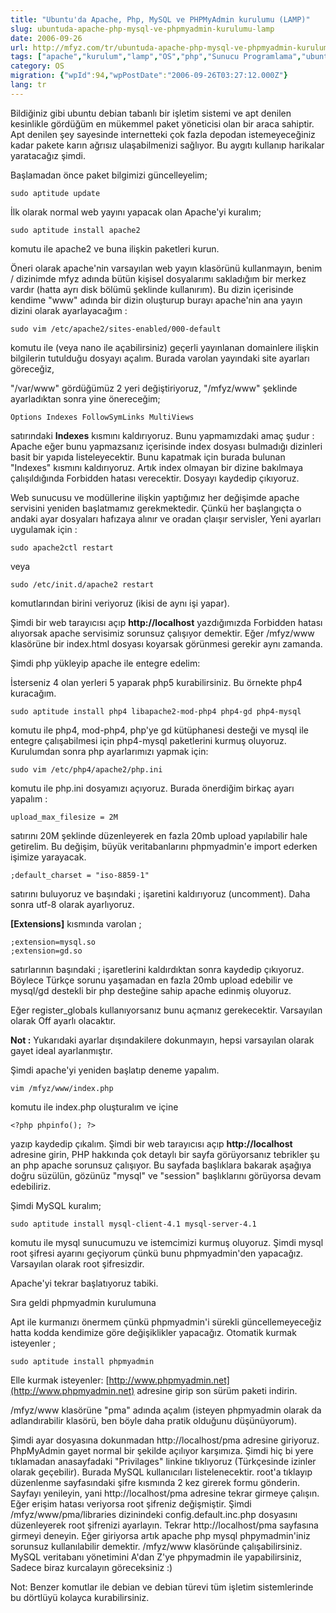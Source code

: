 ```yaml
---
title: "Ubuntu'da Apache, Php, MySQL ve PHPMyAdmin kurulumu (LAMP)"
slug: ubuntuda-apache-php-mysql-ve-phpmyadmin-kurulumu-lamp
date: 2006-09-26
url: http://mfyz.com/tr/ubuntuda-apache-php-mysql-ve-phpmyadmin-kurulumu-lamp/
tags: ["apache","kurulum","lamp","OS","php","Sunucu Programlama","ubunt"]
category: OS
migration: {"wpId":94,"wpPostDate":"2006-09-26T03:27:12.000Z"}
lang: tr
---
```


Bildiğiniz gibi ubuntu debian tabanlı bir işletim sistemi ve apt denilen kesinlikle gördüğüm en mükemmel paket yöneticisi olan bir araca sahiptir. Apt denilen şey sayesinde internetteki çok fazla depodan istemeyeceğiniz kadar pakete karın ağrısız ulaşabilmenizi sağlıyor. Bu aygıtı kullanıp harikalar yaratacağız şimdi.

Başlamadan önce paket bilgimizi güncelleyelim;
```
sudo aptitude update

```
İlk olarak normal web yayını yapacak olan Apache'yi kuralım;
```
sudo aptitude install apache2

```
komutu ile apache2 ve buna ilişkin paketleri kurun.

Öneri olarak apache'nin varsayılan web yayın klasörünü kullanmayın, benim / dizinimde mfyz adında bütün kişisel dosyalarımı sakladığım bir merkez vardır (hatta ayrı disk bölümü şeklinde kullanırım). Bu dizin içerisinde kendime "www" adında bir dizin oluşturup burayı apache'nin ana yayın dizini olarak ayarlayacağım :
```
sudo vim /etc/apache2/sites-enabled/000-default

```
komutu ile (veya nano ile açabilirsiniz) geçerli yayınlanan domainlere ilişkin bilgilerin tutulduğu dosyayı açalım. Burada varolan yayındaki site ayarları göreceğiz,

"/var/www" gördüğümüz 2 yeri değiştiriyoruz, "/mfyz/www" şeklinde ayarladıktan sonra yine önereceğim;
```
Options Indexes FollowSymLinks MultiViews

```
satırındaki **Indexes** kısmını kaldırıyoruz. Bunu yapmamızdaki amaç şudur : Apache eğer bunu yapmazsanız içerisinde index dosyası bulmadığı dizinleri basit bir yapıda listeleyecektir. Bunu kapatmak için burada bulunan "Indexes" kısmını kaldırıyoruz. Artık index olmayan bir dizine bakılmaya çalışıldığında Forbidden hatası verecektir. Dosyayı kaydedip çıkıyoruz.

Web sunucusu ve modüllerine ilişkin yaptığımız her değişimde apache servisini yeniden başlatmamız gerekmektedir. Çünkü her başlangıçta o andaki ayar dosyaları hafızaya alınır ve oradan çlaışır servisler, Yeni ayarları uygulamak için :
```
sudo apache2ctl restart

```
veya
```
sudo /etc/init.d/apache2 restart

```
komutlarından birini veriyoruz (ikisi de aynı işi yapar).

Şimdi bir web tarayıcısı açıp **http://localhost** yazdığımızda Forbidden hatası alıyorsak apache servisimiz sorunsuz çalışıyor demektir. Eğer /mfyz/www klasörüne bir index.html dosyası koyarsak görünmesi gerekir aynı zamanda.

Şimdi php yükleyip apache ile entegre edelim:

İsterseniz 4 olan yerleri 5 yaparak php5 kurabilirsiniz. Bu örnekte php4 kuracağım.
```
sudo aptitude install php4 libapache2-mod-php4 php4-gd php4-mysql

```
komutu ile php4, mod-php4, php'ye gd kütüphanesi desteği ve mysql ile entegre çalışabilmesi için php4-mysql paketlerini kurmuş oluyoruz. Kurulumdan sonra php ayarlarımızı yapmak için:
```
sudo vim /etc/php4/apache2/php.ini

```
komutu ile php.ini dosyamızı açıyoruz. Burada önerdiğim birkaç ayarı yapalım :
```
upload_max_filesize = 2M

```
satırını 20M şeklinde düzenleyerek en fazla 20mb upload yapılabilir hale getirelim. Bu değişim, büyük veritabanlarını phpmyadmin'e import ederken işimize yarayacak.
```
;default_charset = "iso-8859-1"

```
satırını buluyoruz ve başındaki ; işaretini kaldırıyoruz (uncomment). Daha sonra utf-8 olarak ayarlıyoruz.

**[Extensions]** kısmında varolan ;
```
;extension=mysql.so
;extension=gd.so

```
satırlarının başındaki ; işaretlerini kaldırdıktan sonra kaydedip çıkıyoruz. Böylece Türkçe sorunu yaşamadan en fazla 20mb upload edebilir ve mysql/gd destekli bir php desteğine sahip apache edinmiş oluyoruz.

Eğer register_globals kullanıyorsanız bunu açmanız gerekecektir. Varsayılan olarak Off ayarlı olacaktır.

**Not :** Yukarıdaki ayarlar dışındakilere dokunmayın, hepsi varsayılan olarak gayet ideal ayarlanmıştır.

Şimdi apache'yi yeniden başlatıp deneme yapalım.
```
vim /mfyz/www/index.php

```
komutu ile index.php oluşturalım ve içine
```
<?php phpinfo(); ?>

```
yazıp kaydedip çıkalım. Şimdi bir web tarayıcısı açıp **http://localhost** adresine girin, PHP hakkında çok detaylı bir sayfa görüyorsanız tebrikler şu an php apache sorunsuz çalışıyor. Bu sayfada başlıklara bakarak aşağıya doğru süzülün, gözünüz "mysql" ve "session" başlıklarını görüyorsa devam edebiliriz.

Şimdi MySQL kuralım;
```
sudo aptitude install mysql-client-4.1 mysql-server-4.1

```
komutu ile mysql sunucumuzu ve istemcimizi kurmuş oluyoruz. Şimdi mysql root şifresi ayarını geçiyorum çünkü bunu phpmyadmin'den yapacağız. Varsayılan olarak root şifresizdir.

Apache'yi tekrar başlatıyoruz tabiki.

Sıra geldi phpmyadmin kurulumuna

Apt ile kurmanızı önermem çünkü phpmyadmin'i sürekli güncellemeyeceğiz hatta kodda kendimize göre değişiklikler yapacağız. Otomatik kurmak isteyenler ;
```
sudo aptitude install phpmyadmin

```
Elle kurmak isteyenler: [http://www.phpmyadmin.net](http://www.phpmyadmin.net) adresine girip son sürüm paketi indirin.

/mfyz/www klasörüne "pma" adında açalım (isteyen phpmyadmin olarak da adlandırabilir klasörü, ben böyle daha pratik olduğunu düşünüyorum).

Şimdi ayar dosyasına dokunmadan http://localhost/pma adresine giriyoruz. PhpMyAdmin gayet normal bir şekilde açılıyor karşımıza. Şimdi hiç bi yere tıklamadan anasayfadaki "Privilages" linkine tıklıyoruz (Türkçesinde izinler olarak geçebilir). Burada MySQL kullanıcıları listelenecektir. root'a tıklayıp düzenlenme sayfasındaki şifre kısmında 2 kez girerek formu gönderin. Sayfayı yenileyin, yani http://localhost/pma adresine tekrar girmeye çalışın. Eğer erişim hatası veriyorsa root şifreniz değişmiştir. Şimdi /mfyz/www/pma/libraries dizinindeki config.default.inc.php dosyasını düzenleyerek root şifrenizi ayarlayın. Tekrar http://localhost/pma sayfasına girmeyi deneyin. Eğer giriyorsa artık apache php mysql phpymadmin'iniz sorunsuz kullanılabilir demektir. /mfyz/www klasöründe çalışabilirsiniz. MySQL veritabanı yönetimini A'dan Z'ye phpymadmin ile yapabilirsiniz, Sadece biraz kurcalayın göreceksiniz :)

Not: Benzer komutlar ile debian ve debian türevi tüm işletim sistemlerinde bu dörtlüyü kolayca kurabilirsiniz.